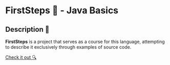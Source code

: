 # FirstSteps 👣 - Java Basics

## Description 📄

**FirstSteps** is a project that serves as a course for this language, attempting to describe it exclusively through examples of source code.

[Check it out 🔍](src/main/java/pl/mperor/lab/java/Dummy.java)